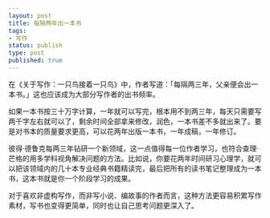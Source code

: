 ```yaml
---
layout: post
title: 每隔两年出一本书
tags: 
- 写作
status: publish
type: post
published: true
---
```


在《关于写作：一只鸟接着一只鸟》中，作者写道：「每隔两三年，父亲便会出一本书。」这也应该成为大部分写作者的出书频率。

如果一本书按三十万字计算，一年就可以写完，根本用不到两三年，每天只需要写两千字左右就可以了，剩余时间全部拿来修改，润色，一本书差不多就出来了。要是对书本的质量要求更高，可以花两年出版一本书，一年成稿，一年修订。

彼得·德鲁克每两三年钻研一个新领域，这一点值得每一位作者学习，也符合查理·芒格的用多学科视角解决问题的方法。比如说，你要花两年时间研习心理学，就可以把该领域内的几十本专业经典书籍精读完，最后把所有的读书笔记整理成为一本书，这本书就是你一个阶段学习的成果。

对于喜欢非虚构写作，而非写小说、编故事的作者而言，这种方法更容易积累写作素材，写书也变得更简单，同时也让自己思考问题更深入了。
